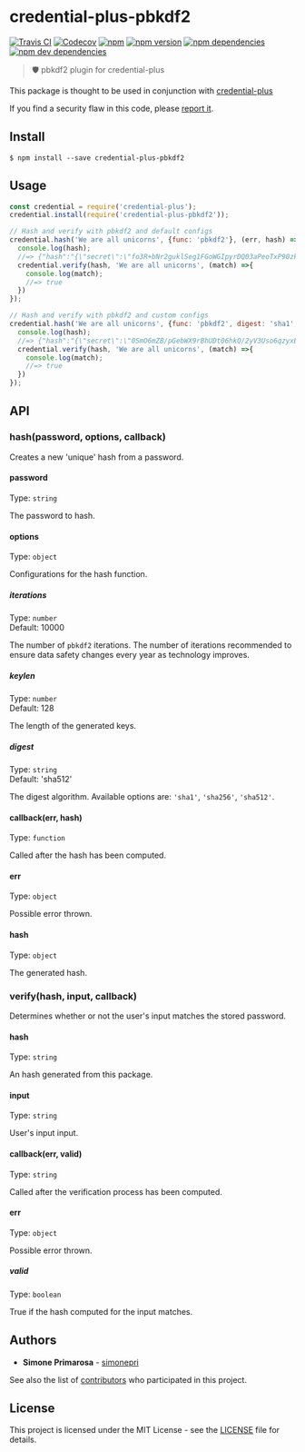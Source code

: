 # credential-plus-pbkdf2
[![Travis CI](https://travis-ci.org/simonepri/credential-plus-pbkdf2.svg?branch=master)](https://travis-ci.org/simonepri/credential-plus-pbkdf2) [![Codecov](https://img.shields.io/codecov/c/github/simonepri/credential-plus-pbkdf2/master.svg)](https://codecov.io/gh/simonepri/credential-plus-pbkdf2) [![npm](https://img.shields.io/npm/dm/credential-plus-pbkdf2.svg)](https://www.npmjs.com/package/credential-plus-pbkdf2) [![npm version](https://img.shields.io/npm/v/credential-plus-pbkdf2.svg)](https://www.npmjs.com/package/credential-plus-pbkdf2) [![npm dependencies](https://david-dm.org/simonepri/credential-plus-pbkdf2.svg)](https://david-dm.org/simonepri/credential-plus-pbkdf2) [![npm dev dependencies](https://david-dm.org/simonepri/credential-plus-pbkdf2/dev-status.svg)](https://david-dm.org/simonepri/credential-plus-pbkdf2#info=devDependencies)
> 🛡 pbkdf2 plugin for credential-plus

This package is thought to be used in conjunction with [credential-plus](https://github.com/simonepri/credential-plus)

If you find a security flaw in this code, please [report it](issues/new).

## Install

```
$ npm install --save credential-plus-pbkdf2
```

## Usage
```js
const credential = require('credential-plus');
credential.install(require('credential-plus-pbkdf2'));

// Hash and verify with pbkdf2 and default configs
credential.hash('We are all unicorns', {func: 'pbkdf2'}, (err, hash) => {
  console.log(hash);
  //=> {"hash":"{\"secret\":\"fo3R+bNr2guklSeg1FGoWGIpyrDQ03aPeoTxP90zkVWAISZFIO5S0qQTZtmAAyrmzJFEPdDxK6BX3P3jo+MtG+Fvk5qr+Tfrx2QqemQjrJOLN506SxnqvVs1tlm81QteAgZ5/ZCA55Onv5W9f/EkxgSyrCyqcdkKi/KFXmCRZj4=\",\"salt\":\"6CWbt59QA3jGeQuozB7RhIvRLHtueOu3wLl5eFmU/cCvezPgW0/VuU+estR8HCkgV8CSfP+KM06Sv+ounMBru3zqeuEqbVU+bnRMqbyxJlpD8D0lsytS29LgGNwRx3/UtB7JKsykyR3d4vRW2+2ZLOlcIoc2lnZ5SJXDh8RVkjY=\",\"iterations\":10000,\"keylen\":128,\"digest\":\"sha512\"}","func":"pbkdf2"}
  credential.verify(hash, 'We are all unicorns', (match) =>{
    console.log(match);
    //=> true
  })
});

// Hash and verify with pbkdf2 and custom configs
credential.hash('We are all unicorns', {func: 'pbkdf2', digest: 'sha1', iterations: 15000}, (err, hash) => {
  console.log(hash);
  //=> {"hash":"{\"secret\":\"0SmO6mZB/pGebWX9rBhUDt06hkQ/2yV3Uso6qzyxEdNlXrvo5aX7QuLz9YlQc6iYbKSAO9s2OGi7V0B45TMzkmgQsFK+iFVqkbOlkk8ySyXHVrkISGZoIj9z+VLZ/3jaRCyDzI2dZfoR4IOI3GhYbK/c5jdTPO+YVp2zJHmNHOo=\",\"salt\":\"cxMTjM7yqvIfUoKjjC0nS5DBVXnQllT69DXrS89S2GmzxJrFZ44FCGwbydSQPE7RzzcDUo7C+l3nSh/79LUxWFhQzN7gaFNCKlBvMfSE4qFxU6jyqRTL12/XW1P7FxzE4dPSySXCql5GbryHJSWxofX7GljBKiVd+iYW4cfkUaM=\",\"iterations\":15000,\"keylen\":128,\"digest\":\"sha1\"}","func":"pbkdf2"}
  credential.verify(hash, 'We are all unicorns', (match) =>{
    console.log(match);
    //=> true
  })
});
```

## API

### hash(password, options, callback)

Creates a new 'unique' hash from a password.

#### password

Type: `string`

The password to hash.

#### options

Type: `object`

Configurations for the hash function.

##### iterations

Type: `number`<br>
Default: 10000

The number of `pbkdf2` iterations.
The number of iterations recommended to ensure data safety changes every year as
technology improves.

##### keylen

Type: `number`<br>
Default: 128

The length of the generated keys.

##### digest

Type: `string`<br>
Default: 'sha512'

The digest algorithm. Available options are: `'sha1'`, `'sha256'`, `'sha512'`.

#### callback(err, hash)

Type: `function`

Called after the hash has been computed.

#### err

Type: `object`

Possible error thrown.

#### hash

Type: `object`

The generated hash.

### verify(hash, input, callback)

Determines whether or not the user's input matches the stored password.

#### hash

Type: `string`

An hash generated from this package.

#### input

Type: `string`

User's input input.

#### callback(err, valid)

Type: `string`

Called after the verification process has been computed.

#### err

Type: `object`

Possible error thrown.

##### valid

Type: `boolean`

True if the hash computed for the input matches.

## Authors
* **Simone Primarosa** - [simonepri](https://github.com/simonepri)

See also the list of [contributors](https://github.com/simonepri/credential-plus-pbkdf2/contributors) who participated in this project.

## License
This project is licensed under the MIT License - see the [LICENSE](LICENSE) file for details.
